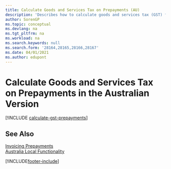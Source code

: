 ```yaml
---
title: Calculate Goods and Services Tax on Prepayments (AU)
description: 'Describes how to calculate goods and services tax (GST) for partial payments or prepayments based on the total invoice amount, instead of on a partial amount.'
author: SorenGP
ms.topic: conceptual
ms.devlang: na
ms.tgt_pltfrm: na
ms.workload: na
ms.search.keywords: null
ms.search.form: '28164,28165,28166,28167'
ms.date: 04/01/2021
ms.author: edupont
---
```

# <a name="calculate-goods-and-services-tax-on-prepayments-in-the-australian-version"></a><a name="calculate-goods-and-services-tax-on-prepayments-in-the-australian-version"></a><a name="calculate-goods-and-services-tax-on-prepayments-in-the-australian-version"></a>Calculate Goods and Services Tax on Prepayments in the Australian Version

[!INCLUDE [calculate-gst-prepayments](../includes/AUNZ/calculate-gst-prepayments.md)]

## <a name="see-also"></a><a name="see-also"></a><a name="see-also"></a>See Also

[Invoicing Prepayments](../../finance-invoice-prepayments.md)   
[Australia Local Functionality](australia-local-functionality.md)


[!INCLUDE[footer-include](../../includes/footer-banner.md)]
